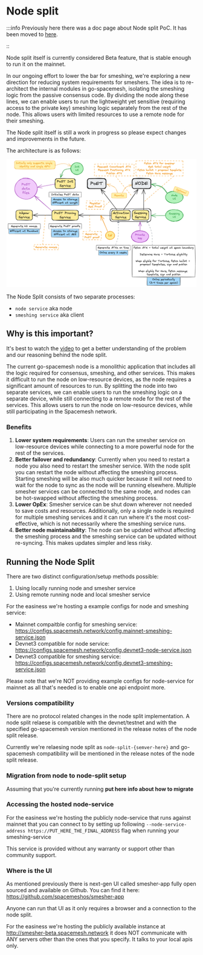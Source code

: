 # Node split


:::info
Previously here there was a doc page about Node split PoC. It has been moved to [here](./node-split-poc).

::

Node split itself is currently considered Beta feature, that is stable enough to run it on the mainnet.

In our ongoing effort to lower the bar for smeshing, we're exploring a new direction for reducing system requirements for smeshers. The idea is to re-architect the internal modules in go-spacemesh, isolating the smeshing logic from the passive consensus code. By dividing the node along these lines, we can enable users to run the lightweight yet sensitive (requiring access to the private key) smeshing logic separately from the rest of the node. This allows users with limited resources to use a remote node for their smeshing.

The Node split itself is still a work in progress so please expect changes and improvements in the future.

The architecture is as follows:

![design.png](./../../static/img/node-split/design.png)

The Node Split  consists of two separate processes:
* `node service` aka node
* `smeshing service` aka client


## Why is this important?

It's best to watch the [video](https://www.youtube.com/watch?v=d4jBz1krRHg) to get a better understanding of the problem and our reasoning behind the node split.

The current go-spacemesh node is a monolithic application that includes all the logic required for consensus, smeshing, and other services. This makes it difficult to run the node on low-resource devices, as the node requires a significant amount of resources to run. By splitting the node into two separate services, we can enable users to run the smeshing logic on a separate device, while still connecting to a remote node for the rest of the services. This allows users to run the node on low-resource devices, while still participating in the Spacemesh network.

### Benefits
1. **Lower system requirements**: Users can run the smesher service on low-resource devices while connecting to a more powerful node for the rest of the services.
2. **Better failover and redundancy**: Currently when you need to restart a node you also need to restart the smesher service. With the node split you can restart the node without affecting the smeshing process. Starting smeshing will be also much quicker because it will *not* need to wait for the node to sync as the node will be running elsewhere. Multiple smesher services can be connected to the same node, and nodes can be hot-swapped without affecting the smeshing process.
3. **Lower OpEx**: Smesher service can be shut down wherever not needed to save costs and resources. Additionally, only a single node is required for multiple smeshing services and it can run where it's the most cost-effective, which is not necessarily where the smeshing service runs.
4. **Better node maintainability**: The node can be updated without affecting the smeshing process and the smeshing service can be updated without re-syncing. This makes updates simpler and less risky.



## Running the Node Split

There are two distinct configuration/setup methods possible:
1. Using locally running node and smesher service
2. Using remote running node and local smesher service


For the easiness we're hosting a example configs for node and smeshing service:
* Mainnet compaitble config for smeshing service: https://configs.spacemesh.network/config.mainnet-smeshing-service.json
* Devnet3 compatible for node service: https://configs.spacemesh.network/config.devnet3-node-service.json
* Devnet3 compatible for smeshing service: https://configs.spacemesh.network/config.devnet3-smeshing-service.json

Please note that we're NOT providing example configs for node-service for mainnet as all that's needed is to enable one api endpoint more.

### Versions compatibility

There are no protocol related changes in the node split implementation. A node split relaese is compatible with the devnet/testnet and with the specified go-spacemesh version mentioned in the release notes of the node split release.

Currently we're relaesing node split as `node-split-{semver-here}` and go-spacemesh compatibility will be mentioned in the release notes of the node split release.


### Migration from node to node-split setup

Assuming that you're currently running **put here info about how to migrate**


### Accessing the hosted node-service

For the easiness we're hosting the publicly node-service that runs against mainnet that you can connect to by setting up following `--node-service-address https://PUT_HERE_THE_FINAL_ADDRESS` flag when running your smeshing-service

This service is provided without any warranty or support other than community support.

### Where is the UI

As mentioned previously there is next-gen UI called smesher-app fully open sourced and available on Github. You can find it here: https://github.com/spacemeshos/smesher-app

Anyone can run that UI as it only requires a browser and a connection to the node split.

For the easiness we're hosting the publicly available instance at http://smesher-beta.spacemesh.network it does NOT communicate with ANY servers other than the ones that you specify. It talks to your local apis only.

